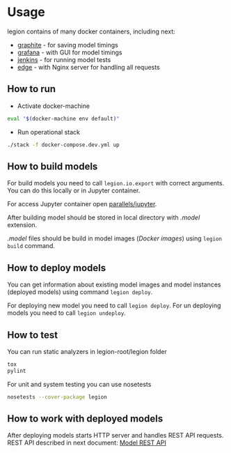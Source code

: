 # Usage
legion contains of many docker containers, including next:
* [graphite](grafana_and_graphite.md) - for saving model timings
* [grafana](grafana_and_graphite.md) - with GUI for model timings
* [jenkins](jenkins.md) - for running model tests
* [edge](edge.md) - with Nginx server for handling all requests


## How to run
* Activate docker-machine
```bash
eval "$(docker-machine env default)"
```
* Run operational stack
```bash
./stack -f docker-compose.dev.yml up
```

## How to build models
For build models you need to call `legion.io.export` with correct arguments.
You can do this locally or in Jupyter container.

For access Jupyter container open [parallels/jupyter](http://parallels/jupyter).

After building model should be stored in local directory with *.model* extension.

*.model* files should be build in model images (*Docker images*)
using `legion build` command.

## How to deploy models
You can get information about existing model images and model instances (deployed models)
using command `legion deploy`.

For deploying new model you need to call `legion deploy`.
For un deploying models you need to call `legion undeploy`.

## How to test
You can run static analyzers in legion-root/legion folder
```bash
tox
pylint
```
For unit and system testing you can use nosetests
```bash
nosetests --cover-package legion
```

## How to work with deployed models
After deploying models starts HTTP server and handles REST API requests.
REST API described in next document: [Model REST API](model_rest_api.md)